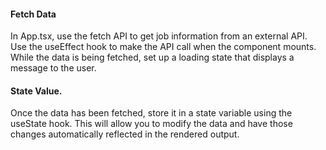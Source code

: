 #### Fetch Data

In App.tsx, use the fetch API to get job information
from an external API. Use the useEffect hook to make
the API call when the component mounts. While the data
is being fetched, set up a loading state that displays
a message to the user.

#### State Value.

Once the data has been fetched, store it in a state
variable using the useState hook. This will allow you
to modify the data and have those changes automatically
reflected in the rendered output.
